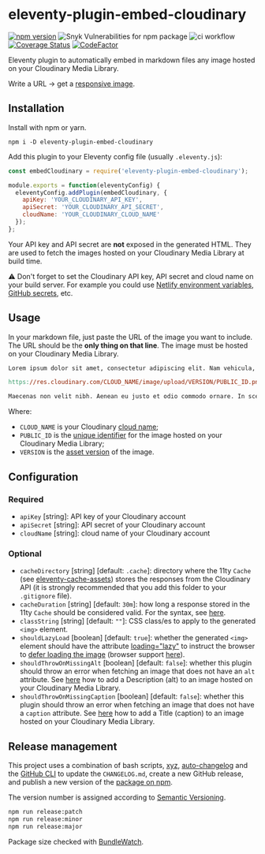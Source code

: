 # eleventy-plugin-embed-cloudinary

[![npm version](https://badge.fury.io/js/eleventy-plugin-embed-cloudinary.svg)](https://badge.fury.io/js/eleventy-plugin-embed-cloudinary) ![Snyk Vulnerabilities for npm package](https://img.shields.io/snyk/vulnerabilities/npm/eleventy-plugin-embed-cloudinary) ![ci workflow](https://github.com/jackdbd/eleventy-plugin-embed-cloudinary/actions/workflows/ci.yml/badge.svg) [![Coverage Status](https://coveralls.io/repos/github/jackdbd/eleventy-plugin-embed-cloudinary/badge.svg?branch=main)](https://coveralls.io/github/jackdbd/eleventy-plugin-embed-cloudinary?branch=main) [![CodeFactor](https://www.codefactor.io/repository/github/jackdbd/eleventy-plugin-embed-cloudinary/badge)](https://www.codefactor.io/repository/github/jackdbd/eleventy-plugin-embed-cloudinary)

Eleventy plugin to automatically embed in markdown files any image hosted on your Cloudinary Media Library.

Write a URL → get a [responsive image](https://developer.mozilla.org/en-US/docs/Learn/HTML/Multimedia_and_embedding/Responsive_images).

<!-- START doctoc -->
<!-- END doctoc -->

## Installation

Install with npm or yarn.

```shell
npm i -D eleventy-plugin-embed-cloudinary
```

Add this plugin to your Eleventy config file (usually `.eleventy.js`):

```js
const embedCloudinary = require('eleventy-plugin-embed-cloudinary');

module.exports = function(eleventyConfig) {
  eleventyConfig.addPlugin(embedCloudinary, {
    apiKey: 'YOUR_CLOUDINARY_API_KEY',
    apiSecret: 'YOUR_CLOUDINARY_API_SECRET',
    cloudName: 'YOUR_CLOUDINARY_CLOUD_NAME'
  });
};
```

Your API key and API secret are **not** exposed in the generated HTML. They are used to fetch the images hosted on your Cloudinary Media Library at build time.

⚠️ Don't forget to set the Cloudinary API key, API secret and cloud name on your build server. For example you could use [Netlify environment variables](https://docs.netlify.com/configure-builds/environment-variables/), [GitHub secrets](https://docs.github.com/en/actions/reference/encrypted-secrets), etc.

## Usage

In your markdown file, just paste the URL of the image you want to include. The URL should be the **only thing on that line**. The image must be hosted on your Cloudinary Media Library.

```mk
Lorem ipsum dolor sit amet, consectetur adipiscing elit. Nam vehicula, elit vel condimentum porta, purus.

https://res.cloudinary.com/CLOUD_NAME/image/upload/VERSION/PUBLIC_ID.png

Maecenas non velit nibh. Aenean eu justo et odio commodo ornare. In scelerisque sapien at.
```

Where:

- `CLOUD_NAME` is your Cloudinary [cloud name](https://cloudinary.com/documentation/how_to_integrate_cloudinary#create_and_tour_your_account);
- `PUBLIC_ID` is the [unique identifier](https://cloudinary.com/documentation/upload_images#public_id) for the image hosted on your Cloudinary Media Library;
- `VERSION` is the [asset version](https://cloudinary.com/documentation/upload_images#asset_versions) of the image.

## Configuration

### Required

- `apiKey` [string]: API key of your Cloudinary account
- `apiSecret` [string]: API secret of your Cloudinary account
- `cloudName` [string]: cloud name of your Cloudinary account

### Optional

- `cacheDirectory` [string] [default: `.cache`]: directory where the 11ty `Cache` (see [eleventy-cache-assets](https://github.com/11ty/eleventy-cache-assets)) stores the responses from the Cloudinary API (it is strongly recommended that you add this folder to your `.gitignore` file).
- `cacheDuration` [string] [default: `30m`]: how long a response stored in the 11ty `Cache` should be considered valid. For the syntax, see [here](https://www.11ty.dev/docs/plugins/cache/#change-the-cache-duration).
- `classString` [string] [default: `""`]: CSS class/es to apply to the generated `<img>` element.
- `shouldLazyLoad` [boolean] [default: `true`]: whether the generated `<img>` element should have the attribute [loading="lazy"](https://developer.mozilla.org/en-US/docs/Web/HTML/Element/img#attr-loading) to instruct the browser to [defer loading the image](https://web.dev/browser-level-image-lazy-loading/) (browser support [here](https://caniuse.com/loading-lazy-attr)).
- `shouldThrowOnMissingAlt` [boolean] [default: `false`]: whether this plugin should throw an error when fetching an image that does not have an `alt` attribute. See [here](https://support.cloudinary.com/hc/en-us/articles/202521142-Can-I-add-metadata-to-images-) how to add a Description (alt) to an image hosted on your Cloudinary Media Library.
- `shouldThrowOnMissingCaption` [boolean] [default: `false`]: whether this plugin should throw an error when fetching an image that does not have a `caption` attribute. See [here](https://support.cloudinary.com/hc/en-us/articles/202521142-Can-I-add-metadata-to-images-) how to add a Title (caption) to an image hosted on your Cloudinary Media Library.

## Release management

This project uses a combination of bash scripts, [xyz](https://github.com/davidchambers/xyz), [auto-changelog](https://github.com/cookpete/auto-changelog) and the [GitHub CLI](https://github.com/cli/cli) to update the `CHANGELOG.md`, create a new GitHub release, and publish a new version of the [package on npm](https://www.npmjs.com/package/eleventy-plugin-embed-cloudinary).

The version number is assigned according to [Semantic Versioning](http://semver.org/).

```sh
npm run release:patch
npm run release:minor
npm run release:major
```

Package size checked with [BundleWatch](https://bundlewatch.io/#/).
